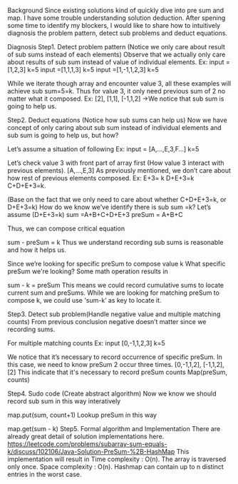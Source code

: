 Background
Since existing solutions kind of quickly dive into pre sum and map.
I have some trouble understanding solution deduction.
After spening some time to identify my blockers, I would like to share how to intuitively diagnosis the problem pattern, detect sub problems and deduct equations.

Diagnosis
Step1. Detect problem pattern (Notice we only care about result of sub sums instead of each elements)
Observe that we actually only care about results of sub sum instead of value of individual elements.
Ex:
input =[1,2,3] k=5
input =[1,1,1,3] k=5
input =[1,-1,1,2,3] k=5

While we iterate though array and encounter value 3, all these examples will achieve sub sum=5=k.
Thus for value 3, it only need previous sum of 2 no matter what it composed. Ex: [2], [1,1], [-1,1,2]
->We notice that sub sum is going to help us.

Step2. Deduct equations (Notice how sub sums can help us)
Now we have concept of only caring about sub sum instead of individual elements and sub sum is going to help us, but how?

Let’s assume a situation of following
Ex:
input = [A,…,E,3,F…] k=5

Let’s check value 3 with front part of array first (How value 3 interact with previous elements).
[A,…,E,3]
As previously mentioned, we don’t care about how rest of previous elements composed.
Ex:
E+3= k
D+E+3=k
C+D+E+3=k.

(Base on the fact that we only need to care about whether C+D+E+3=k, or D+E+3=k)
How do we know we’ve identify there is sub sum =k?
Let’s assume (D+E+3=k)
sum =A+B+C+D+E+3
preSum = A+B+C

Thus, we can compose critical equation

sum - preSum = k
Thus we understand recording sub sums is reasonable and how it helps us.

Since we’re looking for specific preSum to compose value k
What specific preSum we're looking?
Some math operation results in

sum - k = preSum
This means we could record cumulative sums to locate current sum and preSums.
While we are looking for matching preSum to compose k, we could use 'sum-k’ as key to locate it.

Step3. Detect sub problem(Handle negative value and multiple matching counts)
From previous conclusion negative doesn’t matter since we recording sums.

For multiple matching counts
Ex: 
input [0,-1,1,2,3] k=5

We notice that it’s necessary to record occurrence of specific preSum.
In this case, we need to know preSum 2 occur three times. [0,-1,1,2], [-1,1,2], [2]
This indicate that it's necessary to record preSum counts
Map(preSum,  counts)

Step4. Sudo code (Create abstract algorithm)
Now we know we should record sub sum in this way interatively

map.put(sum, count+1)
Lookup preSum in this way

map.get(sum - k)
Step5. Formal algorithm and Implementation
There are already great detail of solution implementations here.
https://leetcode.com/problems/subarray-sum-equals-k/discuss/102106/Java-Solution-PreSum-%2B-HashMap
This implementation will result in
Time complexity : O(n). The array is traversed only once.
Space complexity : O(n). Hashmap can contain up to n distinct entries in the worst case.
